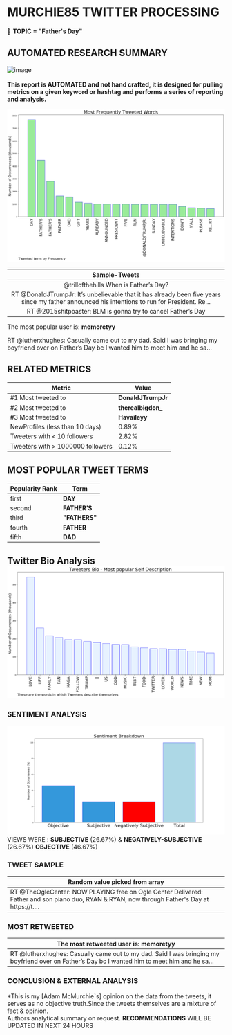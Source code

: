 # MURCHIE85 TWITTER PROCESSING 
&#x1F34E; **TOPIC = "Father's Day"**

## AUTOMATED RESEARCH SUMMARY

![image](https://marketingplatform.google.com/about/static/images/gmp/analytics-smb-benefit.jpg)
<br></br>
<b> This report is AUTOMATED and not hand crafted, it is designed for pulling metrics on a given keyword or hashtag and performs a series of reporting and analysis.</b>



![image](TWEETS.png)



|                **Sample-Tweets**        |
| :-------------: |
| @trillofthehills When is Father’s Day? |
| RT @DonaldJTrumpJr: It’s unbelievable that it has already been five years since my father announced his intentions to run for President. Re… |
| RT @2015shitpoaster: BLM is gonna try to cancel Father’s Day |

The most popular user is: **memoretyy**
<div class="alert alert-block alert-danger"> RT @lutherxhughes: Casually came out to my dad. Said I was bringing my boyfriend over on Father’s Day bc I wanted him to meet him and he sa…</div>

## RELATED METRICS<br>
| Metric | Value |
| ------------- | ------------- |
| #1 Most tweeted to  | **DonaldJTrumpJr** |
| #2 Most tweeted to  | **therealbigdon_** |
| #3 Most tweeted to  | **Havaileyy** |
| NewProfiles (less than 10 days) | 0.89%  |
| Tweeters with < 10 followers  | 2.82%|
| Tweeters with > 1000000 followers  | 0.12%  |



## MOST POPULAR TWEET TERMS 


| Popularity Rank  | Term |
| ------------- | ------------- |
| first  | **DAY**  |
| second  | **FATHER’S**  |
| third  | **"FATHERS"** |
| fourth  | **FATHER**  |
| fifth  | **DAD**  |


## Twitter Bio Analysis![image](BIO.png)
### SENTIMENT ANALYSIS
![image](sentiment.png)
VIEWS WERE : **SUBJECTIVE**  (26.67%) & **NEGATIVELY-SUBJECTIVE** (26.67%) **OBJECTIVE** (46.67%)

### TWEET SAMPLE 
| Random value picked from array |
| ------------- |
|RT @TheOgleCenter: NOW PLAYING free on Ogle Center Delivered: Father and son piano duo, RYAN &amp; RYAN, now through Father's Day at https://t.… |

### MOST RETWEETED 

| The most retweeted user is: **memoretyy**  |
| ------------- |
| RT @lutherxhughes: Casually came out to my dad. Said I was bringing my boyfriend over on Father’s Day bc I wanted him to meet him and he sa… |

### CONCLUSION & EXTERNAL ANALYSIS

*This is my [Adam McMurchie`s] opinion on the data from the tweets, it serves as no objective truth.Since the tweets themselves are a mixture of fact & opinion.<br>
Authors analytical summary on request.
**RECOMMENDATIONS** WILL BE UPDATED IN NEXT  24 HOURS <br>